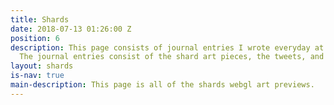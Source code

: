 ```yaml
---
title: Shards
date: 2018-07-13 01:26:00 Z
position: 6
description: This page consists of journal entries I wrote everyday at residency.
  The journal entries consist of the shard art pieces, the tweets, and reflections.
layout: shards
is-nav: true
main-description: This page is all of the shards webgl art previews.
---
```



